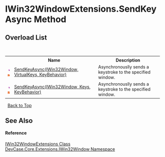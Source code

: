 # IWin32WindowExtensions.SendKeyAsync Method 
 


## Overload List
&nbsp;<table><tr><th></th><th>Name</th><th>Description</th></tr><tr><td>![Public method](media/pubmethod.gif "Public method")![Static member](media/static.gif "Static member")</td><td><a href="M_DevCase_Core_Extensions_IWin32Window_IWin32WindowExtensions_SendKeyAsync">SendKeyAsync(IWin32Window, VirtualKeys, KeyBehavior)</a></td><td>
Asynchronouslly sends a keystroke to the specified window.</td></tr><tr><td>![Public method](media/pubmethod.gif "Public method")![Static member](media/static.gif "Static member")</td><td><a href="M_DevCase_Core_Extensions_IWin32Window_IWin32WindowExtensions_SendKeyAsync_1">SendKeyAsync(IWin32Window, Keys, KeyBehavior)</a></td><td>
Asynchronouslly sends a keystroke to the specified window.</td></tr></table>&nbsp;
<a href="#iwin32windowextensions.sendkeyasync-method">Back to Top</a>

## See Also


#### Reference
<a href="T_DevCase_Core_Extensions_IWin32Window_IWin32WindowExtensions">IWin32WindowExtensions Class</a><br /><a href="N_DevCase_Core_Extensions_IWin32Window">DevCase.Core.Extensions.IWin32Window Namespace</a><br />
